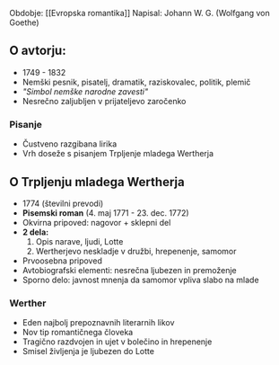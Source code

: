 Obdobje: [[Evropska romantika]]
Napisal: Johann W. G. (Wolfgang von Goethe)

## O avtorju:
- 1749 - 1832
- Nemški pesnik, pisatelj, dramatik, raziskovalec, politik, plemič 
- *"Simbol nemške narodne zavesti"*
- Nesrečno zaljubljen v prijateljevo zaročenko
### Pisanje
- Čustveno razgibana lirika
- Vrh doseže s pisanjem Trpljenje mladega Wertherja

## O Trpljenju mladega Wertherja
- 1774 (številni prevodi)
- **Pisemski roman** (4. maj 1771 - 23. dec. 1772)
- Okvirna pripoved: nagovor + sklepni del
- **2 dela:**
	1. Opis narave, ljudi, Lotte
	2. Wertherjevo neskladje v družbi, hrepenenje, samomor
- Prvoosebna pripoved
- Avtobiografski elementi: nesrečna ljubezen in premoženje
- Sporno delo: javnost mnenja da samomor vpliva slabo na mlade

### Werther
- Eden najbolj prepoznavnih literarnih likov
- Nov tip romantičnega človeka
- Tragično razdvojen in ujet v bolečino in hrepenenje
- Smisel življenja je ljubezen do Lotte